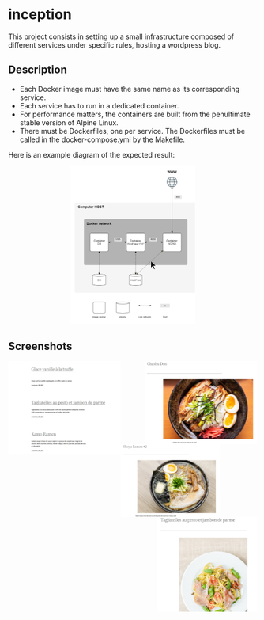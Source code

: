 # inception
This project consists in setting up a small infrastructure composed of different
services under specific rules, hosting a wordpress blog.

## Description
* Each Docker image must have the same name as its corresponding service.
* Each service has to run in a dedicated container.
* For performance matters, the containers are built from the penultimate stable
version of Alpine Linux.
* There must be Dockerfiles, one per service. The Dockerfiles must be called in the docker-compose.yml by the Makefile.

Here is an example diagram of the expected result:
<br />
<p align="center">
  <img src="/screenshots/diagram.png" width="50%" />
</p>

## Screenshots
<p>
  <img align="left" src="/screenshots/postlist.png" width="45%" />
  <img align="right" src="/screenshots/chashudon.png" width="45%" />
</p>
<p >
  <img align="left" src="/screenshots/ramen.png" width="40%" />
  <img align="right" src="/screenshots/tagliatelles.png" width="40%" />
</p>
